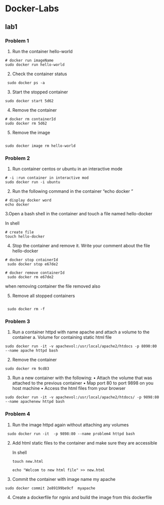 # Docker-Labs

## lab1

### Problem 1

1. Run the container hello-world

```
# docker run imageName 
sudo docker run hello-world

```



2. Check the container status

``` 
 sudo docker ps -a
```

3. Start the stopped container

```
sudo docker start 5d62

```

4. Remove the container

```
# docker rm containerId
sudo docker rm 5d62

```

5. Remove the image

```

sudo docker image rm hello-world 
```


### Problem 2

1. Run container centos or ubuntu in an interactive mode

```
# -i :run container in interactive mod
sudo docker run -i ubuntu
```

2. Run the following command in the container “echo docker ”

```
# display docker word
echo docker

```


3.Open a bash shell in the container and touch a file named hello-docker

In shell 
```
# create file
touch hello-docker
```

4. Stop the container and remove it. Write your comment about the file hello-docker

```
# docker stop cntainerId 
 sudo docker stop e67de2
```

```
# docker remove containerId
 sudo docker rm e67de2
```
when removing container the file removed also


5. Remove all stopped containers

```

 sudo docker rm -f
```

### Problem 3

1. Run a container httpd with name apache and attach a volume to the container 
   a. Volume for containing static html file

```
sudo docker run -it -v apachevol:/usr/local/apache2/htdocs -p 8090:80 --name apache httpd bash
```

2. Remove the container

```
sudo docker rm 9cd83
```

3. Run a new container with the following:
    • Attach the volume that was attached to the previous container
    • Map port 80 to port 9898 on you host machine
    • Access the html files from your browser

```
sudo docker run -it -v apachevol:/usr/local/apache2/htdocs/ -p 9898:80 --name apachenew httpd bash

```

### Problem 4

1. Run the image httpd again without attaching any volumes 

```
 sudo docker run -it  -p 9898:80 --name problem4 httpd bash
```

2. Add html static files to the container and make sure they are accessible
   
   In shell

   ```
   touch new.html
   ```
   ```
   echo "Welcom to new html file" >> new.html
   ```

3. Commit the container with image name my apache

```
sudo docker commit 2e89199be9cf  myapache
```

4. Create a dockerfile for ngnix and build the image from this dockerfile
